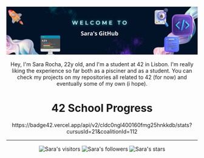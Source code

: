 <p align="center">
<img src="https://raw.githubusercontent.com/SaraIMRocha/SaraIMRocha/main/img/temp.png" width="700px">

<p align="center">
Hey, I'm Sara Rocha, 22y old, and I'm a student at 42 in Lisbon. I'm really liking the experience so far both as a pisciner and as a student. You can check my projects on my repositories all related to 42 (for now) and eventually some of my own (i hope).

<h1 style="text-align:center;">42 School Progress</h1>

<div align="center">
https://badge42.vercel.app/api/v2/cldc0ngl400160fmg25hnkkdb/stats?cursusId=21&coalitionId=112
</div>

---  
  
<p align="center">
<img alt="Sara's visitors" src="https://komarev.com/ghpvc/?username=SaraIMRocha&color=blue&style=flat&label=visitors" />
<img alt="Sara's followers" src="https://img.shields.io/github/followers/SaraIMRocha?color=blue" />
<img alt="Sara's stars" src="https://img.shields.io/github/stars/SaraIMRocha?color=blue" />
</p>
